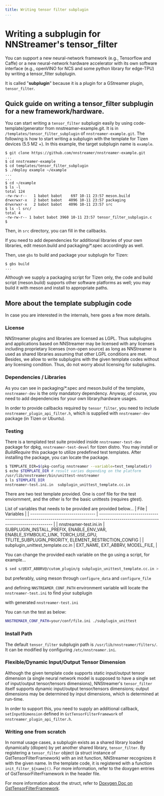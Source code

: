 ```yaml
---
title: Writing tensor filter subplugin
...
```


# Writing a subplugin for NNStreamer's tensor\_filter

You can support a new neural-network framework (e.g., Tensorflow and Caffe) or a new neural-network hardware accelerator with its own software interface (e.g., openVINO for NCS and some python library for edge-TPU) by writing a tensor\_filter subplugin.

It is called "**subplugin**" because it is a plugin for a GStreamer plugin, ```tensor_filter```.



## Quick guide on writing a tensor\_filter subplugin for a new framework/hardware.

You can start writing a ```tensor_filter``` subplugin easily by using code-template/generator from nnstreamer-example.git. It is in ```/templates/tensor_filter_subplugin``` of ```nnstreamer-example.git```. The following is how to start writing a subplugin with the template for Tizen devices (5.5 M2 +). In this example, the target subplugin name is ```example```.

```
$ git clone https://github.com/nnstreamer/nnstreamer-example.git
...
$ cd nnstreamer-example
$ cd templates/tensor_filter_subplugin
$ ./deploy example ~/example
...
...
$ cd ~/example
$ ls -l
total 124
-rw-rw-r--   1 babot babot    697 10-11 23:57 meson.build
drwxrwxr-x   2 babot babot   4096 10-11 23:57 packaging
drwxrwxr-x   2 babot babot   4096 10-11 23:57 src
$ ls -l src/
total 4
-rw-rw-r-- 1 babot babot 3960 10-11 23:57 tensor_filter_subplugin.c
$
```

Then, in ```src``` directory, you can fill in the callbacks.

If you need to add dependencies for additional libraries of your own libraries, edit meson.build and packaging/*.spec accordingly as well.

Then, use ```gbs``` to build and package your subplugin for Tizen:

```
$ gbs build
...
```

Although we supply a packaging script for Tizen only, the code and build script (meson.build) supports other software platforms as well; you may build it with meson and install to appropriate paths.


## More about the template subplugin code

In case you are interested in the internals, here goes a few more details.

### License

NNStreamer plugins and libraries are licensed as LGPL. Thus subplugins and applications based on NNStreamer may be licensed with any licenses including proprietary licenses (non-open source) as long as NNStreamer is used as shared libraries assuming that other LGPL conditions are met. Besides, we allow to write subplugins with the given template codes without any licensing condition. Thus, do not worry about licensing for subplugins.


### Dependencies / Libraries

As you can see in packaging/*.spec and meson.build of the template, ```nnstreamer-dev``` is the only mandatory dependency. Anyway, of course, you need to add dependencies for your own library/hardware usages.

In order to provide callbacks required by ```tensor_filter```, you need to include ```nnstreamer_plugin_api_filter.h```, which is supplied with ```nnstreamer-dev``` package (in Tizen or Ubuntu).

### Testing

There is a templated test suite provided inside `nnstreamer-test-dev` package for dpkg, `nnstreamer-test-devel` for tizen distro.
You may install or _BuildRequire_ this package to utilize predefined test templates.
After installing the package, you can locate the package.


```sh
$ TEMPLATE_DIR=$(pkg-config nnstreamer --variable=test_templatedir)
$ echo $TEMPLATE_DIR # result varies depending on the platform
/usr/lib/nnstreamer/bin/unittest-nnstreamer
$ ls $TEMPLATE_DIR
nnstreamer-test.ini.in  subplugin_unittest_template.cc.in
```

There are two test template provided. One is conf file for the test enviornment, and the other is for the basic unittests (requires gtest).

List of variables that needs to be provided are provided below...
| File                              | Variables                                                                                                                            |
| --------------------------------- | ------------------------------------------------------------------------------------------------------------------------------------ |
| nnstreamer-test.ini.in            | SUBPLUGIN_INSTALL_PREFIX, ENABLE_ENV_VAR, ENABLE_SYMBOLIC_LINK, TORCH_USE_GPU, TFLITE_SUBPLUGIN_PRIORITY, ELEMENT_RESTRICTION_CONFIG |
| subplugin_unittest_template.cc.in | EXT_NAME, EXT_ABBRV, MODEL_FILE,                                                                                                     |

You can change the provided each variable on the go using a script, for example...
```sh
$ sed s/@EXT_ABBRV@/cutom_plugin/g subplugin_unittest_template.cc.in > subplugin_unittest.cc
```

but preferably, using meson through `configure_data` and `configure_file`

and defining `NNSTREAMER_CONF_PATH` environment variable will locate the `nnstreamer-test.ini` to find your subplugin

with generated `nnstreamer-test.ini`

You can run the test as below:

```sh
NNSTREMAER_CONF_PATH=your/conf/file.ini ./subplugin_unittest
```

### Install Path

The default ```tensor_filter``` subplugin path is ```/usr/lib/nnstreamer/filters/```. It can be modified by configuring ```/etc/nnstreamer.ini```.
### Flexible/Dynamic Input/Output Tensor Dimension

Although the given template code supports static input/output tensor dimension (a single neural network model is supposed to have a single set of input/output tensor/tensors dimensions), NNStreamer's ```tensor_filter``` itself supports dynamic input/output tensor/tensors dimensions; output dimensions may be determined by input dimensions, which is determined at run-time.

In order to support this, you need to supply an additional callback, ```setInputDimension``` defined in ```GstTensorFilterFramework``` of ```nnstreamer_plugin_api_filter.h```.


### Writing one from scratch

In normal usage cases, a subplugin exists as a shared library loaded dynamically (dlopen) by yet another shared library, ```tensor_filter```. By registering a ```tensor_filter``` object (a struct instance of GstTensorFilterFramework) with an init function, NNStreamer recognizes it with the given name. In the template code, it is registered with a function ```init_filter_${name}()```. For more information, refer to the doxygen entries of GstTensorFilterFramework in the header file.

For more information about the struct, refer to [Doxygen Doc on GstTensorFilterFramework](http://nnsuite.mooo.com/nnstreamer/html/struct__GstTensorFilterFramework.html).
